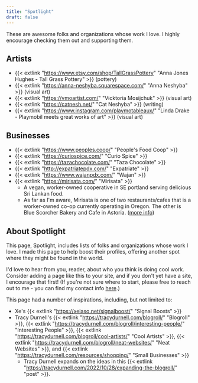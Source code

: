 ```yaml
---
title: "Spotlight"
draft: false
---
```


These are awesome folks and organizations whose work I love. I highly encourage checking them out and supporting them.

## Artists

- {{< extlink "https://www.etsy.com/shop/TallGrassPottery" "Anna Jones Hughes - Tall Grass Pottery" >}} (pottery)
- {{< extlink "https://anna-neshyba.squarespace.com/" "Anna Neshyba" >}} (visual art)
- {{< extlink "https://vmoartist.com/" "Vicktoria Mosijchuk" >}} (visual art)
- {{< extlink "https://catnesh.net/" "Cat Neshyba" >}} (writing)
- {{< extlink "https://www.instagram.com/playmotableaux/" "Linda Drake - Playmobil meets great works of art" >}} (visual art)

<!--
To add:
- Cat's mom's playmobile instagram
- Victoria and her website
-->

## Businesses

- {{< extlink "https://www.peoples.coop/" "People's Food Coop" >}}
- {{< extlink "https://curiospice.com/" "Curio Spice" >}}
- {{< extlink "https://tazachocolate.com/" "Taza Chocolate" >}}
- {{< extlink "http://expatriatepdx.com/" "Expatriate" >}}
- {{< extlink "https://www.wajanpdx.com/" "Wajan" >}}
- {{< extlink "https://mirisata.com/" "Mirisata" >}}
  - A vegan, worker-owned cooperative in SE portland serving delicious Sri Lankan food.
  - As far as I'm aware, Mirisata is one of two restaurants/cafes that is a worker-owned co-op currently operating in Oregon. The other is Blue Scorcher Bakery and Cafe in Astoria. ([more info](https://www.pdxmonthly.com/eat-and-drink/2021/03/restaurants-in-portland-and-beyond-look-to-cooperative-ownership-models-during-the-pandemic))

## About Spotlight

This page, Spotlight, includes lists of folks and organizations whose work I love. I made this page to help boost their profiles, offering another spot where they might be found in the world.

I'd love to hear from you, reader, about who you think is doing cool work. Consider adding a page like this to your site, and if you don't yet have a site, I encourage that first! (If you're not sure where to start, please free to reach out to me - you can find my contact info [here](/resources/contact).)

This page had a number of inspirations, including, but not limited to:

- Xe's {{< extlink "https://xeiaso.net/signalboost/" "Signal Boosts" >}}
- Tracy Durnell's {{< extlink "https://tracydurnell.com/blogroll/" "Blogroll" >}},
  {{< extlink "https://tracydurnell.com/blogroll/interesting-people/" "Interesting People" >}},
  {{< extlink "https://tracydurnell.com/blogroll/cool-artists/" "Cool Artists" >}},
  {{< extlink "https://tracydurnell.com/blogroll/neat-websites/" "Neat Websites" >}}, and
  {{< extlink "https://tracydurnell.com/resources/shopping/" "Small Businesses" >}}
  - Tracy Durnell expands on the ideas in this {{< extlink "https://tracydurnell.com/2022/10/28/expanding-the-blogroll/" "post" >}}.
